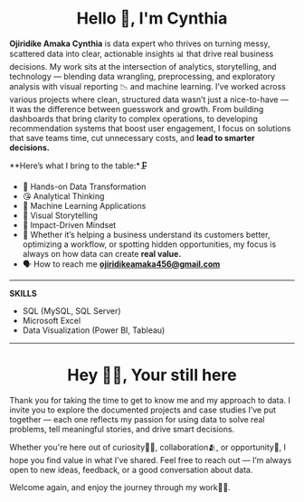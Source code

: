 <h1 align="center">Hello 🤭, I'm Cynthia</h1>


**Ojiridike Amaka Cynthia**  is data expert who thrives on turning messy, scattered data into clear, actionable insights 📊 that drive real business decisions. My work sits at the intersection of analytics, storytelling, and technology — blending data wrangling, preprocessing, and exploratory analysis with visual reporting 📉 and machine learning.
I’ve worked across various projects where clean, structured data wasn’t just a nice-to-have — it was the difference between guesswork and growth. From building dashboards that bring clarity to complex operations, to developing recommendation systems that boost user engagement, I focus on solutions that save teams time, cut unnecessary costs, and **lead to smarter decisions.**

**Here’s what I bring to the table:*🗜️
- 🙂 Hands-on Data Transformation
- 😘 Analytical Thinking
- 🤩 Machine Learning Applications
- 🫨 Visual Storytelling
- 🤫 Impact-Driven Mindset
- 👥 Whether it’s helping a business understand its customers better, optimizing a workflow, or spotting hidden opportunities, my focus is always on how data can create **real value.**
- 🗣 How to reach me **ojiridikeamaka456@gmail.com**
------------------------------------------------------------------------------------------------------------------------------------------------------------------------------------
 **SKILLS**
  - SQL (MySQL, SQL Server)
  - Microsoft Excel
  - Data Visualization (Power BI, Tableau)
  
------------------------------------------------------------------------------------------------------------------------------------------------------------------------------------
<h1 align="center">Hey 🤲🏻, Your still here </h1>
Thank you for taking the time to get to know me and my approach to data. I invite you to explore the documented projects and case studies I’ve put together — each one reflects my passion for using data to solve real problems, tell meaningful stories, and drive smart decisions.

Whether you're here out of curiosity👩‍💻, collaboration🫂, or opportunity👤, I hope you find value in what I’ve shared. Feel free to reach out — I’m always open to new ideas, feedback, or a good conversation about data.

Welcome again, and enjoy the journey through my work👋🏼.




